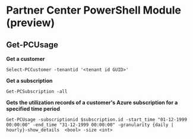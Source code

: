 # Partner Center PowerShell Module (preview) #

## Get-PCUsage ##

**Get a customer**

    Select-PCCustomer -tenantid '<tenant id GUID>'

**Get a subscription**

    Get-PCSubscription -all

**Gets the utilization records of a customer's Azure subscription for a specified time period**

    Get-PCUsage -subscriptionid $subscription.id -start_time "01-12-1999 00:00:00" -end_time "31-12-1999 00:00:00" -granularity {daily | hourly}-show_details  <bool> -size <int>

